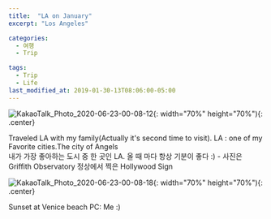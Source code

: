 ```yaml
---
title:  "LA on January"
excerpt: "Los Angeles"

categories:
  - 여행
  - Trip

tags:
  - Trip
  - Life
last_modified_at: 2019-01-30-13T08:06:00-05:00
---
```


![KakaoTalk_Photo_2020-06-23-00-08-12](https://user-images.githubusercontent.com/43649503/85304154-6187f800-b4e6-11ea-95ae-335e57522bbc.jpeg){: width="70%" height="70%"){: .center}



<div style="text-align: left">Traveled LA with my family(Actually it's second time to visit). 
  LA : one of my Favorite cities.The city of Angels </div>

<div style="text-align: left">내가 가장 좋아하는 도시 중 한 곳인 LA. 올 때 마다 항상 기분이 좋다 :) - 사진은 Griffith Observatory 정상에서 찍은 Hollywood Sign </div>


![KakaoTalk_Photo_2020-06-23-00-08-18](https://user-images.githubusercontent.com/43649503/85304159-651b7f00-b4e6-11ea-8c13-e30c0a467f8e.jpeg){: width="70%" height="70%"){: .center}

<div style="text-align: left"> Sunset at Venice beach PC: Me :)</div>
